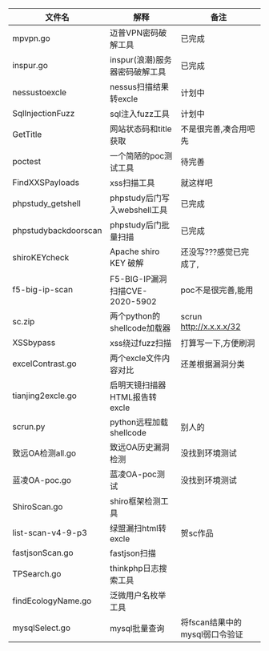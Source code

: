 |文件名|解释|备注|
|----|----|----|
|mpvpn.go|迈普VPN密码破解工具|已完成|
|inspur.go|inspur(浪潮)服务器密码破解工具|已完成|
|nessustoexcle|nessus扫描结果转excle|计划中|
|SqlInjectionFuzz|sql注入fuzz工具|计划中|
|GetTitle|网站状态码和title获取|不是很完善,凑合用吧先|
|poctest|一个简陋的poc测试工具|待完善|
|FindXXSPayloads|xss扫描工具|就这样吧|
|phpstudy_getshell|phpstudy后门写入webshell工具|已完成|
|phpstudybackdoorscan|phpstudy后门批量扫描|已完成|
|shiroKEYcheck|Apache shiro KEY 破解|还没写???感觉已完成了,|
|f5-big-ip-scan|F5-BIG-IP漏洞扫描CVE-2020-5902|poc不是很完善,能用|
|sc.zip|两个python的shellcode加载器|scrun http://x.x.x.x/32|
|XSSbypass|xss绕过fuzz扫描|打算写一下,方便刷洞|
|excelContrast.go|两个excle文件内容对比|还差根据漏洞分类|
|tianjing2excle.go|启明天镜扫描器HTML报告转excle||
|scrun.py|python远程加载shellcode|别人的|
|致远OA检测all.go|致远OA历史漏洞检测|没找到环境测试|
|蓝凌OA-poc.go|蓝凌OA-poc测试|没找到环境测试|
| ShiroScan.go | shiro框架检测工具 | |
| list-scan-v4-9-p3 | 绿盟漏扫html转excle | 贺sc作品 |
| fastjsonScan.go | fastjson扫描 | |
| TPSearch.go | thinkphp日志搜索工具 |  |
| findEcologyName.go | 泛微用户名枚举工具 | |
| mysqlSelect.go | mysql批量查询 | 将fscan结果中的mysql弱口令验证 | 